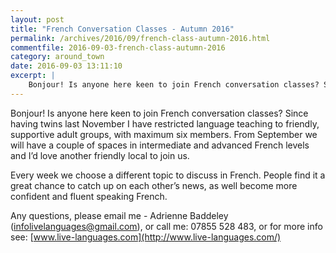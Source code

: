 ```yaml
---
layout: post
title: "French Conversation Classes - Autumn 2016"
permalink: /archives/2016/09/french-class-autumn-2016.html
commentfile: 2016-09-03-french-class-autumn-2016
category: around_town
date: 2016-09-03 13:11:10
excerpt: |
    Bonjour! Is anyone here keen to join French conversation classes? Since having twins last November I have restricted language teaching to friendly, supportive adult groups, with maximum six members.
---
```


Bonjour! Is anyone here keen to join French conversation classes? Since having twins last November I have restricted language teaching to friendly, supportive adult groups, with maximum six members. From September we will have a couple of spaces in intermediate and advanced French levels and I’d love another friendly local to join us.

Every week we choose a different topic to discuss in French. People find it a great chance to catch up on each other’s news, as well become more confident and fluent speaking French.

Any questions, please email me - Adrienne Baddeley ([infolivelanguages@gmail.com](mailto:infolivelanguages@gmail.com)), or call me: 07855 528 483, or for more info see: [www.live-languages.com](http://www.live-languages.com/)
